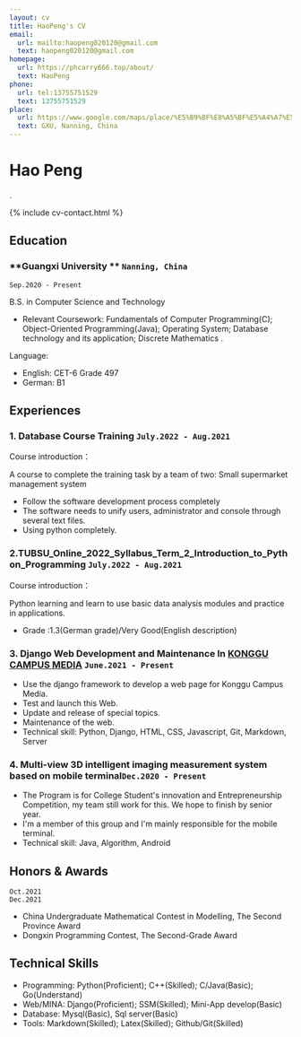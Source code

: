 ```yaml
---
layout: cv
title: HaoPeng's CV
email:
  url: mailto:haopeng020120@gmail.com
  text: haopeng020120@gmail.com
homepage:
  url: https://phcarry666.top/about/
  text: HaoPeng
phone: 
  url: tel:13755751529
  text: 13755751529
place:
  url: https://www.google.com/maps/place/%E5%B9%BF%E8%A5%BF%E5%A4%A7%E5%AD%A6%E8%AE%A1%E7%AE%97%E6%9C%BA%E4%B8%8E%E7%94%B5%E5%AD%90%E4%BF%A1%E6%81%AF%E5%AD%A6%E9%99%A2/@22.8376,108.289839,17z/data=!3m1!4b1!4m5!3m4!1s0x36b3ef08beffbe8f:0x564e5609d850ead6!8m2!3d22.8376!4d108.289839
  text: GXU, Nanning, China
---
```


# Hao Peng
.

<!--
include contact information from the front matter
Supported arguments:
    - homepage: url, text
    - phone
    - email
-->

{% include cv-contact.html %}

## Education

### **Guangxi University ** `Nanning, China`

```
Sep.2020 - Present
```

B.S. in Computer Science and Technology
- Relevant Coursework:  Fundamentals of Computer Programming(C); Object-Oriented Programming(Java); Operating System; Database technology and its application; Discrete Mathematics .

Language:

- English: CET-6 Grade 497
- German: B1

## Experiences

### 1. Database Course Training  `July.2022 - Aug.2021`

Course introduction：

A course to complete the training task by a team of two: Small supermarket management system

- Follow the software development process completely
- The software needs to unify users, administrator and console through several text files.
- Using python completely.

### 2.TUBSU_Online_2022_Syllabus_Term_2_Introduction_to_Python_Programming `July.2022 - Aug.2021 `

Course introduction：

Python learning and learn to use basic data analysis modules and practice in applications.

- Grade :1.3(German grade)/Very Good(English description)



### 3.  Django Web Development and Maintenance In [KONGGU CAMPUS MEDIA](https://konggu.gxu.edu.cn/) `June.2021 - Present `

- Use the django framework to develop a web page for Konggu Campus Media.
- Test and launch this Web.
- Update and release of special topics.
- Maintenance of the web.
- Technical skill: Python, Django, HTML, CSS, Javascript, Git, Markdown, Server

### 4. Multi-view 3D intelligent imaging measurement system based on mobile terminal`Dec.2020 - Present `

- The Program is for College Student's innovation and Entrepreneurship Competition, my team still work for this. We hope to finish by senior year. 
- I'm a member of this group and I'm mainly responsible for the mobile terminal.
- Technical skill: Java, Algorithm, Android

### 

## Honors & Awards

```
Oct.2021
Dec.2021
```

- China Undergraduate Mathematical Contest in Modelling, The Second Province Award
- Dongxin Programming Contest, The Second-Grade Award

## Technical Skills

- Programming: Python(Proficient); C++(Skilled); C/Java(Basic); Go(Understand)
- Web/MINA: Django(Proficient); SSM(Skilled); Mini-App develop(Basic)
- Database: Mysql(Basic), Sql server(Basic)
- Tools: Markdown(Skilled); Latex(Skilled); Github/Git(Skilled)

<!-- ### Footer

Last updated: 2022.10.21 -->
